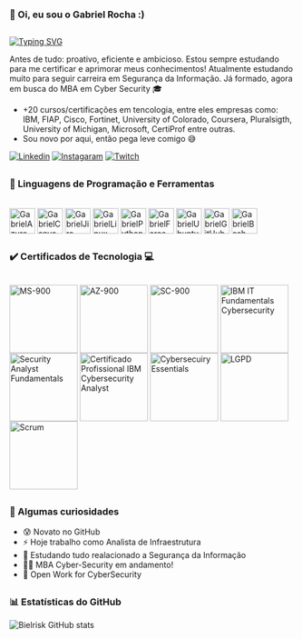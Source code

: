 ### 🎲 Oi, eu sou o Gabriel Rocha :)

##

[![Typing SVG](https://readme-typing-svg.demolab.com?font=Fira+Code&pause=1000&color=4A9886&width=435&lines=Analista+de+Seguran%C3%A7a+da+Informa%C3%A7%C3%A3o;Futuro+Expert+em+CyberSecurity;%2B1+Contra+os+crimes+Cibern%C3%A9ticos)](https://git.io/typing-svg)

Antes de tudo: proativo, eficiente e ambicioso. Estou sempre estudando para me certificar e aprimorar meus conhecimentos! Atualmente estudando muito para seguir carreira em Segurança da Informação. Já formado, agora em busca do MBA em Cyber Security 🎓
- +20 cursos/certificações em tencologia, entre eles empresas como: IBM, FIAP, Cisco, Fortinet, University of Colorado, Coursera, Pluralsigth, University of Michigan, Microsoft, CertiProf entre outras.
- Sou novo por aqui, então pega leve comigo 😅

[![Linkedin](https://img.shields.io/badge/LinkedIn-0077B5?style=for-the-badge&logo=linkedin&logoColor=white)](https://www.linkedin.com/in/gabriel-rocha-oliveira)
[![Instagaram](https://img.shields.io/badge/Instagram-E4405F?style=for-the-badge&logo=instagram&logoColor=white)](https://www.instagram.com/bielrochazl)
[![Twitch](https://img.shields.io/badge/Twitch-9146FF?style=for-the-badge&logo=twitch&logoColor=white)](https://www.twitch.tv/bielrisk)

##

### 🧰 Linguagens de Programação e Ferramentas

<div style="display: inline_block"><br/>
  <img align="center" alt="GabrielAzure" heigth="35" width="45" src="https://cdn.jsdelivr.net/gh/devicons/devicon/icons/azure/azure-original.svg" />
  <img align="center" alt="GabrielCanva" heigth="35" width="45" src="https://cdn.jsdelivr.net/gh/devicons/devicon/icons/canva/canva-original.svg">
  <img align="center" alt="GabrielJira" heigth="35" width="45" src="https://cdn.jsdelivr.net/gh/devicons/devicon/icons/jira/jira-original.svg" />
  <img align="center" alt="GabrielLinux" heigth="35" width="45" src="https://cdn.jsdelivr.net/gh/devicons/devicon/icons/linux/linux-original.svg" />
  <img align="center" alt="GabrielPython" heigth="35" width="45" src="https://cdn.jsdelivr.net/gh/devicons/devicon/icons/python/python-original.svg" />
  <img align="center" alt="GabrielForce" heigth="35" width="45" src="https://cdn.jsdelivr.net/gh/devicons/devicon/icons/salesforce/salesforce-original.svg" />
  <img align="center" alt="GabrielUbuntu" heigth="35" width="45" src="https://cdn.jsdelivr.net/gh/devicons/devicon/icons/ubuntu/ubuntu-plain.svg" />
  <img align="center" alt="GabrielGitHub" heigth="35" width="45" src="https://cdn.jsdelivr.net/gh/devicons/devicon/icons/github/github-original.svg" />
  <img align="center" alt="GabrielBash" heigth="35" width="45"src="https://cdn.jsdelivr.net/gh/devicons/devicon/icons/bash/bash-original.svg" />
                
</div>

##

### ✔️ Certificados de Tecnologia 💻

<div style="display: inline_block"><br/>
  <img align="center" heigth="100" width="120" alt="MS-900" src="https://images.credly.com/size/340x340/images/0c6d9839-f468-4adc-987d-5cfae4a9ee67/image.png" />
  <img align="center" heigth="100" width="120" alt="AZ-900" src="https://images.credly.com/size/340x340/images/be8fcaeb-c769-4858-b567-ffaaa73ce8cf/image.png" />
  <img align="center" heigth="100" width="120" alt="SC-900" src="https://images.credly.com/size/340x340/images/fc1352af-87fa-4947-ba54-398a0e63322e/security-compliance-and-identity-fundamentals-600x600.png" />
  <img align="center" heigth="100" width="120" alt="IBM IT Fundamentals Cybersecurity" src="https://images.credly.com/size/340x340/images/114ee3e0-902b-45df-b9d0-2f72a16386a8/IT_Fund_for_Cyber_Specialist.png" />
  <img align="center" heigth="100" width="120" alt="Security Analyst Fundamentals" src="https://images.credly.com/size/340x340/images/89fc0e9e-6da5-4146-b277-cd11c313123f/Security_Analyst_Fundamentals_Specialization.png" />
  <img align="center" heigth="100" width="120" alt="Certificado Profissional IBM Cybersecurity Analyst" src="https://images.credly.com/size/340x340/images/a850079a-75bb-41e1-adae-dedfabcf597c/Professional_Certificate_-_IBM_Cybersecurity_Analyst.png" />
  <img align="center" heigth="100" width="120" alt="Cybersecuiry Essentials" src="https://images.credly.com/size/340x340/images/054913b2-e271-49a2-a1a4-9bf1c1f9a404/CyberEssentials.png" />
  <img align="center" heigth="100" width="120" alt="LGPD" src="https://images.credly.com/size/340x340/images/9b597652-5359-4187-86dc-9eee5d779741/Fundamentos-Na-Lei-Geral-De-Prote%C3%A7%C3%A3o-De-Dados---LGPDF.png" />
  <img align="center" heigth="100" width="120" alt="Scrum" src="https://images.credly.com/size/340x340/images/3be57d7c-55de-4119-9ca9-738e20c0fae0/Scrum-Foundation-Professional-Certificate-SFPC-2021_.png" />
</div>

##

### 🧐 Algumas curiosidades
     
- 😰 Novato no GitHub
- ⚡ Hoje trabalho como Analista de Infraestrutura
- 🌱 Estudando tudo realacionado a Segurança da Informação
- 👨‍💻 MBA Cyber-Security em andamento!
- 🔎 Open Work for CyberSecurity

##

### 📊 Estatísticas do GitHub

![Bielrisk GitHub stats](https://github-readme-stats.vercel.app/api?username=bielrisk&show_icons=true&theme=dark)
